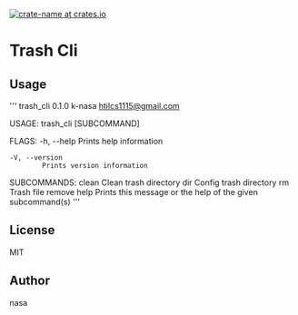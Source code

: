 [![crate-name at crates.io](https://img.shields.io/crates/v/trash_cli.svg)](https://crates.io/crates/trash_cli)

# Trash Cli

## Usage
'''
trash_cli 0.1.0
k-nasa <htilcs1115@gmail.com>


USAGE:
    trash_cli [SUBCOMMAND]

FLAGS:
    -h, --help
            Prints help information

    -V, --version
            Prints version information


SUBCOMMANDS:
    clean    Clean trash directory
    dir      Config trash directory
    rm       Trash file remove
    help     Prints this message or the help of the given subcommand(s)
'''

## License
MIT

## Author
nasa
